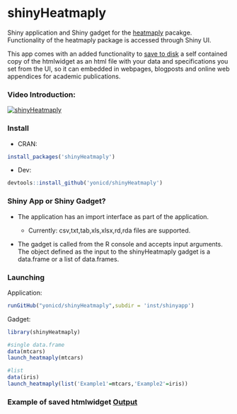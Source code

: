# shinyHeatmaply

Shiny application and Shiny gadget for the [heatmaply](https://github.com/talgalili/heatmaply) pacakge. Functionality of the heatmaply package is accessed through Shiny UI. 

This app comes with an added functionality to [save to disk](https://yonicd.github.io/shinyHeatmaply/) a self contained copy of the htmlwidget as an html file with your data and specifications you set from the UI, so it can embedded in webpages, blogposts and online web appendices for academic publications.

### Video Introduction:

<a href="http://www.youtube.com/watch?v=hANY_g1kB_A" target="_blank" ><img src="http://img.youtube.com/vi/hANY_g1kB_A/0.jpg" alt="shinyHeatmaply"></a>

<!----
<div class="iframe_container">
  <iframe width="560" height="315" src="http://www.youtube.com/embed/hANY_g1kB_A" frameborder="0" allowfullscreen></iframe>
</div>
---->

### Install

  - CRAN:

```r
install_packages('shinyHeatmaply')
```

  - Dev:

```r
devtools::install_github('yonicd/shinyHeatmaply')
```

### Shiny App or Shiny Gadget?

  - The application has an import interface as part of the application.
    - Currently: csv,txt,tab,xls,xlsx,rd,rda files are supported.

  - The gadget is called from the R console and accepts input arguments. The object defined as the input to the shinyHeatmaply gadget is a data.frame or a list of data.frames.

### Launching

Application:

```r
runGitHub("yonicd/shinyHeatmaply",subdir = 'inst/shinyapp')
```


Gadget:

```r
library(shinyHeatmaply)

#single data.frame
data(mtcars)
launch_heatmaply(mtcars)

#list
data(iris)
launch_heatmaply(list('Example1'=mtcars,'Example2'=iris))
```

### Example of saved htmlwidget [Output](https://yonicd.github.io/shinyHeatmaply/)
<!----
<iframe width="854" height="480" src="https://yonicd.github.io/shinyHeatmaply/" frameborder="0" allowfullscreen></iframe>
---->
